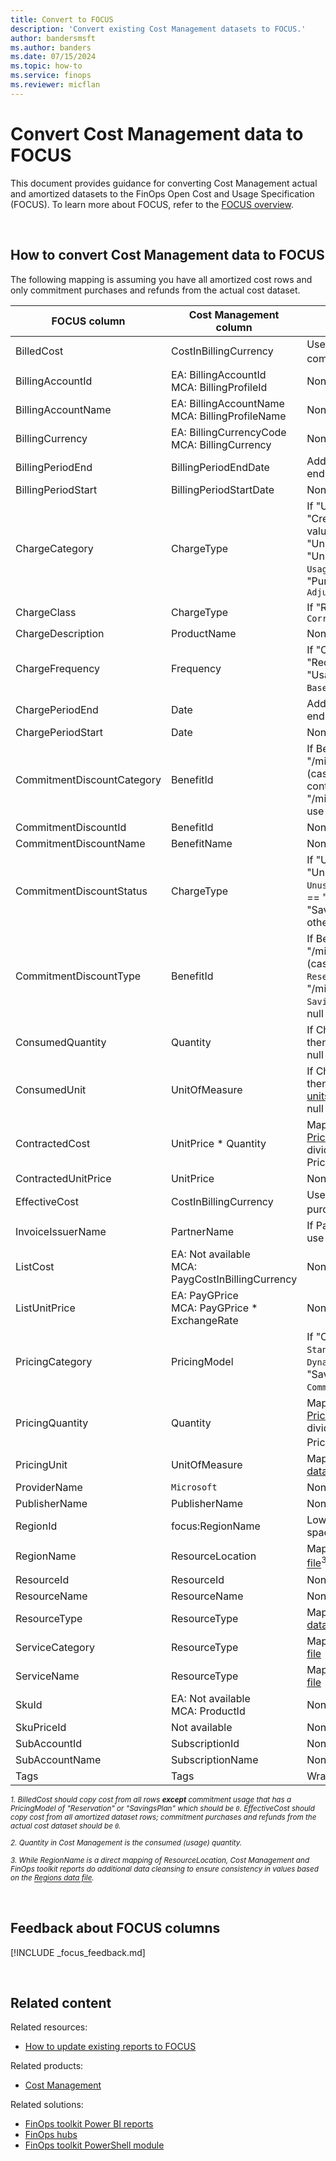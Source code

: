 ```yaml
---
title: Convert to FOCUS
description: 'Convert existing Cost Management datasets to FOCUS.'
author: bandersmsft
ms.author: banders
ms.date: 07/15/2024
ms.topic: how-to
ms.service: finops
ms.reviewer: micflan
---
```


<!-- markdownlint-disable-next-line MD025 -->
# Convert Cost Management data to FOCUS

This document provides guidance for converting Cost Management actual and amortized datasets to the FinOps Open Cost and Usage Specification (FOCUS). To learn more about FOCUS, refer to the [FOCUS overview](./what-is-focus.md).

<br>

## How to convert Cost Management data to FOCUS

The following mapping is assuming you have all amortized cost rows and only commitment purchases and refunds from the actual cost dataset.

| FOCUS column               | Cost Management column                              | Transform                                                                                                                                                             |
| -------------------------- | --------------------------------------------------- | --------------------------------------------------------------------------------------------------------------------------------------------------------------------- |
| BilledCost                 | CostInBillingCurrency                               | Use `0` for amortized commitment usage<sup>1</sup>                                                                                                                    |
| BillingAccountId           | EA: BillingAccountId<br>MCA: BillingProfileId       | None                                                                                                                                                                  |
| BillingAccountName         | EA: BillingAccountName<br>MCA: BillingProfileName   | None                                                                                                                                                                  |
| BillingCurrency            | EA: BillingCurrencyCode<br>MCA: BillingCurrency     | None                                                                                                                                                                  |
| BillingPeriodEnd           | BillingPeriodEndDate                                | Add 1 day for the exclusive end date                                                                                                                                  |
| BillingPeriodStart         | BillingPeriodStartDate                              | None                                                                                                                                                                  |
| ChargeCategory             | ChargeType                                          | If "Usage", "Purchase", "Credit", or "Tax", same value; if "UnusedReservation" or "UnusedSavingsPlan", then `Usage`; if "Refund", "Purchase"; otherwise, `Adjustment` |
| ChargeClass                | ChargeType                                          | If "Refund", then use `Correction`                                                                                                                                    |
| ChargeDescription          | ProductName                                         | None                                                                                                                                                                  |
| ChargeFrequency            | Frequency                                           | If "OneTime", `One-Time`; if "Recurring", `Recurring`; if "UsageBased", `Usage-Based`; otherwise, `Other`                                                             |
| ChargePeriodEnd            | Date                                                | Add 1 day for the exclusive end date                                                                                                                                  |
| ChargePeriodStart          | Date                                                | None                                                                                                                                                                  |
| CommitmentDiscountCategory | BenefitId                                           | If BenefitId contains "/microsoft.capacity/" (case-insensitive), `Usage`; if contains "/microsoft.billingbenefits/", use `Spend`; otherwise, null                     |
| CommitmentDiscountId       | BenefitId                                           | None                                                                                                                                                                  |
| CommitmentDiscountName     | BenefitName                                         | None                                                                                                                                                                  |
| CommitmentDiscountStatus   | ChargeType                                          | If "UnusedReservation" or "UnusedSavingsPlan", then `Unused`; else if PricingModel == "Reservation" or "SavingsPlan", then `Used`; otherwise, null                    |
| CommitmentDiscountType     | BenefitId                                           | If BenefitId contains "/microsoft.capacity/" (case-insensitive), `Reservation`; if contains "/microsoft.billingbenefits/", `Savings Plan`; otherwise, null            |
| ConsumedQuantity           | Quantity                                            | If ChargeType == "Usage", then Quantity; otherwise, null                                                                                                              |
| ConsumedUnit               | UnitOfMeasure                                       | If ChargeType == "Usage", then map using [Pricing units data file](../../_reporting/data/README.md#-pricing-units); otherwise, null                                   |
| ContractedCost             | UnitPrice * Quantity                                | Map UnitOfMeasure using [Pricing units data file](../../_reporting/data/README.md#-pricing-units) and divide Quantity by the PricingBlockSize                         |
| ContractedUnitPrice        | UnitPrice                                           | None                                                                                                                                                                  |
| EffectiveCost              | CostInBillingCurrency                               | Use `0` for commitment purchases and refunds<sup>1</sup>.                                                                                                             |
| InvoiceIssuerName          | PartnerName                                         | If PartnerName is empty, use `Microsoft`.                                                                                                                             |
| ListCost                   | EA: Not available<br>MCA: PaygCostInBillingCurrency | None                                                                                                                                                                  |
| ListUnitPrice              | EA: PayGPrice<br>MCA: PayGPrice \* ExchangeRate     | None                                                                                                                                                                  |
| PricingCategory            | PricingModel                                        | If "OnDemand", then `Standard`; if "Spot", then `Dynamic`; if "Reservation" or "Savings Plan", then `Committed`; otherwise, null                                      |
| PricingQuantity            | Quantity                                            | Map UnitOfMeasure using [Pricing units data file](../../_reporting/data/README.md#-pricing-units) and divide Quantity by the PricingBlockSize<sup>2</sup>             |
| PricingUnit                | UnitOfMeasure                                       | Map using [Pricing units data file](../../_reporting/data/README.md#-pricing-units)                                                                                   |
| ProviderName               | `Microsoft`                                         | None                                                                                                                                                                  |
| PublisherName              | PublisherName                                       | None                                                                                                                                                                  |
| RegionId                   | focus:RegionName                                    | Lowercase and remove spaces                                                                                                                                           |
| RegionName                 | ResourceLocation                                    | Map using [Regions data file](../../_reporting/data/README.md#-regions)<sup>3</sup>                                                                                   |
| ResourceId                 | ResourceId                                          | None                                                                                                                                                                  |
| ResourceName               | ResourceName                                        | None                                                                                                                                                                  |
| ResourceType               | ResourceType                                        | Map using [Resource types data file](../../_reporting/data/README.md#-resource-types)                                                                                 |
| ServiceCategory            | ResourceType                                        | Map using [Services data file](../../_reporting/data/README.md#-services)                                                                                             |
| ServiceName                | ResourceType                                        | Map using [Services data file](../../_reporting/data/README.md#-services)                                                                                             |
| SkuId                      | EA: Not available<br>MCA: ProductId                 | None                                                                                                                                                                  |
| SkuPriceId                 | Not available                                       | None                                                                                                                                                                  |
| SubAccountId               | SubscriptionId                                      | None                                                                                                                                                                  |
| SubAccountName             | SubscriptionName                                    | None                                                                                                                                                                  |
| Tags                       | Tags                                                | Wrap in `{` and `}` if needed                                                                                                                                         |

_<sup>1. BilledCost should copy cost from all rows **except** commitment usage that has a PricingModel of "Reservation" or "SavingsPlan" which should be `0`. EffectiveCost should copy cost from all amortized dataset rows; commitment purchases and refunds from the actual cost dataset should be `0`.</sup>_

_<sup>2. Quantity in Cost Management is the consumed (usage) quantity.</sup>_

_<sup>3. While RegionName is a direct mapping of ResourceLocation, Cost Management and FinOps toolkit reports do additional data cleansing to ensure consistency in values based on the [Regions data file](../../_reporting/data/README.md#-regions).</sup>_

<br>

## Feedback about FOCUS columns

[!INCLUDE _focus_feedback.md]

<br>

## Related content

Related resources:

- [How to update existing reports to FOCUS](./mapping.md)

<!--
TODO: Add these after we bring in the rest of the toolkit content
- [Data dictionary](../../_resources/data-dictionary.md)
- [Generating a unique ID](../../_resources/data-dictionary.md#-generating-a-unique-id)
- [Known issues](../../_resources/data-dictionary.md#-known-issues)
- [Common terms](../../_resources/terms.md)
-->

Related products:

- [Cost Management](/azure/cost-management-billing/costs)

Related solutions:

- [FinOps toolkit Power BI reports](https://aka.ms/ftk/pbi)
- [FinOps hubs](https://aka.ms/finops/hubs)
- [FinOps toolkit PowerShell module](https://aka.ms/ftk/ps)

<br>
